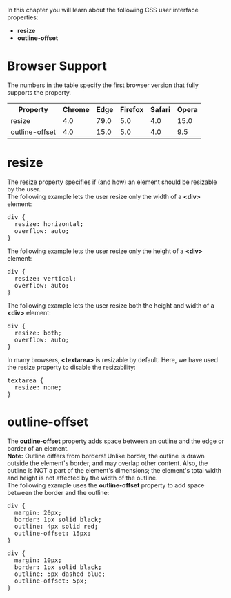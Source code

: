 In this chapter you will learn about the following CSS user interface properties:
<ul>
  <li><b>resize</b></li>
  <li><b>outline-offset</b></li>
</ul>
<h1>Browser Support</h1>
The numbers in the table specify the first browser version that fully supports the property.
<table class="ws-table-all notranslate">
  <tr>
    <th>Property</th>
    <th>Chrome</th>
    <th>Edge</th>
    <th>Firefox</th>
    <th>Safari</th>
    <th>Opera</th>
  </tr>
  <tr>
    <td>resize</td>
    <td>4.0</td>
    <td>79.0</td>
    <td>5.0</td>
    <td>4.0</td>
    <td>15.0</td>
  </tr>
  <tr>
    <td>outline-offset</td>
    <td>4.0</td>
    <td>15.0</td>
    <td>5.0</td>
    <td>4.0</td>
    <td>9.5</td>
  </tr>
</table>
<h1>resize</h1>
The resize property specifies if (and how) an element should be resizable by the user.
<br>
The following example lets the user resize only the width of a <b>&lt;div&gt;</b> element:
<pre>
div {
  resize: horizontal;
  overflow: auto;
}
</pre>
The following example lets the user resize only the height of a <b>&lt;div&gt;</b> element:
<pre>
div {
  resize: vertical;
  overflow: auto;
}
</pre>
The following example lets the user resize both the height and width of a <b>&lt;div&gt;</b> element:
<pre>
div {
  resize: both;
  overflow: auto;
}
</pre>
In many browsers, <b>&lt;textarea&gt;</b> is resizable by default. Here, we have used the resize property to disable the resizability:
<pre>
textarea {
  resize: none;
}
</pre>
<h1>outline-offset</h1>
The <b>outline-offset</b> property adds space between an outline and the edge or border of an element.
<br>
<b>Note:</b> Outline differs from borders! Unlike border, the outline is drawn outside the element's border, and may overlap other content. Also, the outline is NOT a part of the element's dimensions; the element's total width and height is not affected by the width of the outline.
<br>
The following example uses the <b>outline-offset</b> property to add space between the border and the outline:
<pre>
div {
  margin: 20px;
  border: 1px solid black;
  outline: 4px solid red;
  outline-offset: 15px;
} 
</pre>
<pre>
div {
  margin: 10px;
  border: 1px solid black;
  outline: 5px dashed blue;
  outline-offset: 5px;
}
</pre>

